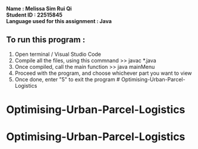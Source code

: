 **Name : Melissa Sim Rui Qi**  
**Student ID : 22515845**  
**Language used for this assignment : Java**  

## To run this program :  
1. Open terminal / Visual Studio Code  
2. Compile all the files, using this commnand >> javac *.java  
3. Once compiled, call the main function >> java mainMenu  
4. Proceed with the program, and choose whichever part you want to view  
5. Once done, enter "5" to exit the program  # Optimising-Urban-Parcel-Logistics
# Optimising-Urban-Parcel-Logistics
# Optimising-Urban-Parcel-Logistics
